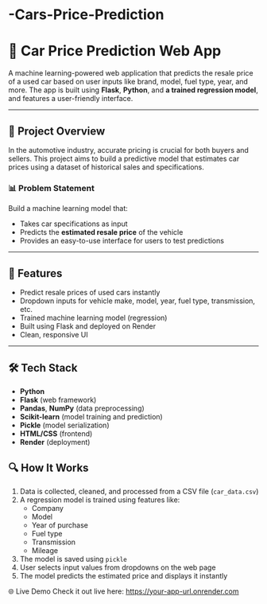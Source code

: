 # -Cars-Price-Prediction

# 🚗 Car Price Prediction Web App

A machine learning-powered web application that predicts the resale price of a used car based on user inputs like brand, model, fuel type, year, and more. The app is built using **Flask**, **Python**, and **a trained regression model**, and features a user-friendly interface.

---

## 🧠 Project Overview

In the automotive industry, accurate pricing is crucial for both buyers and sellers. This project aims to build a predictive model that estimates car prices using a dataset of historical sales and specifications.

### 📊 Problem Statement

Build a machine learning model that:
- Takes car specifications as input
- Predicts the **estimated resale price** of the vehicle
- Provides an easy-to-use interface for users to test predictions

---

## 🚀 Features

- Predict resale prices of used cars instantly
- Dropdown inputs for vehicle make, model, year, fuel type, transmission, etc.
- Trained machine learning model (regression)
- Built using Flask and deployed on Render
- Clean, responsive UI

---

## 🛠️ Tech Stack

- **Python**
- **Flask** (web framework)
- **Pandas**, **NumPy** (data preprocessing)
- **Scikit-learn** (model training and prediction)
- **Pickle** (model serialization)
- **HTML/CSS** (frontend)
- **Render** (deployment)

## 🔍 How It Works

1. Data is collected, cleaned, and processed from a CSV file (`car_data.csv`)
2. A regression model is trained using features like:
   - Company
   - Model
   - Year of purchase
   - Fuel type
   - Transmission
   - Mileage
3. The model is saved using `pickle`
4. User selects input values from dropdowns on the web page
5. The model predicts the estimated price and displays it instantly

🌐 Live Demo
Check it out live here: https://your-app-url.onrender.com



 

